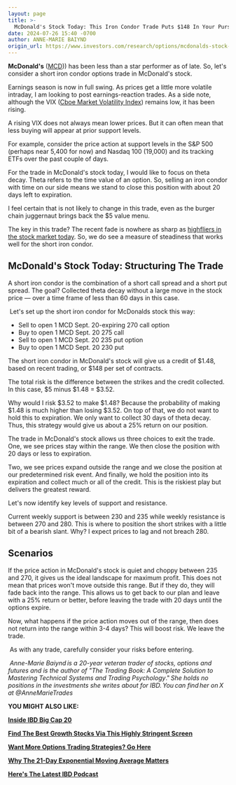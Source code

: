 ```yaml
---
layout: page
title: >-
  McDonald's Stock Today: This Iron Condor Trade Puts $148 In Your Purse Right Now
date: 2024-07-26 15:40 -0700
author: ANNE-MARIE BAIYND
origin_url: https://www.investors.com/research/options/mcdonalds-stock-today-iron-condor-148/
---
```






**McDonald's** ([MCD](https://research.investors.com/quote.aspx?symbol=MCD))) has been less than a star performer as of late. So, let's consider a short iron condor options trade in McDonald's stock.




Earnings season is now in full swing. As prices get a little more volatile intraday, I am looking to post earnings-reaction trades. As a side note, although the VIX ([Cboe Market Volatility Index](https://research.investors.com/psychological-market-indicators/)) remains low, it has been rising.   


A rising VIX does not always mean lower prices. But it can often mean that less buying will appear at prior support levels. 


For example, consider the price action at support levels in the S&P 500 (perhaps near 5,400 for now) and Nasdaq 100 (19,000) and its tracking ETFs over the past couple of days. 


For the trade in McDonald's stock today, I would like to focus on theta decay. Theta refers to the time value of an option. So, selling an iron condor with time on our side means we stand to close this position with about 20 days left to expiration.


I feel certain that is not likely to change in this trade, even as the burger chain juggernaut brings back the $5 value menu. 


The key in this trade? The recent fade is nowhere as sharp as [highfliers in the stock market today](https://www.investors.com/stock-lists/stocks-to-watch-top-rated-ipos-big-caps-and-growth-stocks/). So, we do see a measure of steadiness that works well for the short iron condor. 


McDonald's Stock Today: Structuring The Trade
---------------------------------------------


A short iron condor is the combination of a short call spread and a short put spread. The goal? Collected theta decay without a large move in the stock price — over a time frame of less than 60 days in this case. 


 Let's set up the short iron condor for McDonalds stock this way:


* Sell to open 1 MCD Sept. 20-expiring 270 call option
* Buy to open 1 MCD Sept. 20 275 call
* Sell to open 1 MCD Sept. 20 235 put option
* Buy to open 1 MCD Sept. 20 230 put


The short iron condor in McDonald's stock will give us a credit of $1.48, based on recent trading, or $148 per set of contracts.


The total risk is the difference between the strikes and the credit collected. In this case, $5 minus $1.48 = $3.52. 


Why would I risk $3.52 to make $1.48? Because the probability of making $1.48 is much higher than losing $3.52. On top of that, we do not want to hold this to expiration. We only want to collect 30 days of theta decay. Thus, this strategy would give us about a 25% return on our position.


The trade in McDonald's stock allows us three choices to exit the trade. One, we see prices stay within the range. We then close the position with 20 days or less to expiration.


Two, we see prices expand outside the range and we close the position at our predetermined risk event. And finally, we hold the position into its expiration and collect much or all of the credit. This is the riskiest play but delivers the greatest reward.



Let's now identify key levels of support and resistance.


Current weekly support is between 230 and 235 while weekly resistance is between 270 and 280. This is where to position the short strikes with a little bit of a bearish slant. Why? I expect prices to lag and not breach 280. 


Scenarios
---------


If the price action in McDonald's stock is quiet and choppy between 235 and 270, it gives us the ideal landscape for maximum profit. This does not mean that prices won't move outside this range. But if they do, they will fade back into the range. This allows us to get back to our plan and leave with a 25% return or better, before leaving the trade with 20 days until the options expire. 


Now, what happens if the price action moves out of the range, then does not return into the range within 3-4 days? This will boost risk. We leave the trade. 


 As with any trade, carefully consider your risks before entering. 


 *Anne-Marie Baiynd is a 20-year veteran trader of stocks, options and futures and is the author of "The Trading Book: A Complete Solution to Mastering Technical Systems and Trading Psychology*." *She holds no positions in the investments she writes about for IBD. You can find her on X at @AnneMarieTrades*


**YOU MIGHT ALSO LIKE:**


[**Inside IBD Big Cap 20**](https://research.investors.com/stock-lists/big-cap-20/)


[**Find The Best Growth Stocks Via This Highly Stringent Screen**](https://research.investors.com/stock-lists/sector-leaders)


[**Want More Options Trading Strategies? Go Here**](https://www.investors.com/category/research/options/)


[**Why The 21-Day Exponential Moving Average Matters**](https://www.investors.com/how-to-invest/investors-corner/what-is-the-21-day-exponential-moving-average/)


[**Here's The Latest IBD Podcast**](https://get.investors.com/podcast/?src=A00511A)




